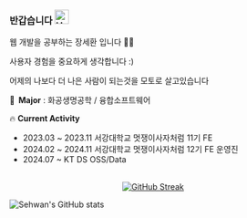 ### 반갑습니다 <img src="https://raw.githubusercontent.com/Tarikul-Islam-Anik/Animated-Fluent-Emojis/master/Emojis/Hand%20gestures/Hand%20with%20Fingers%20Splayed%20Light%20Skin%20Tone.png" alt="Hand with Fingers Splayed Light Skin Tone" width="25" height="25" />
<p> 웹 개발을 공부하는 장세환 입니다 🙋‍♂️ </p>
<p> 사용자 경험을 중요하게 생각합니다 :) </p>
<p> 어제의 나보다 더 나은 사람이 되는것을 모토로 살고있습니다 </p>
<p> 🏫<b>&nbsp; Major</b> : 화공생명공학 / 융합소프트웨어 </h3>
<p>🔥 <b>Current Activity</b></p>

- 2023.03 ~ 2023.11 서강대학교 멋쟁이사자처럼 11기 FE
- 2024.02 ~ 2024.11 서강대학교 멋쟁이사자처럼 12기 FE 운영진 
- 2024.07 ~ KT DS OSS/Data 
<br/><br/>



<div align="center">
  
[![GitHub Streak](https://streak-stats.demolab.com?user=SehwanChang&theme=gruvbox-duo)](https://git.io/streak-stats)  

</div>


<!--
<h2 align="center">Current Stacks 🚀</h2>
<p align="center"> 
<img src="https://img.shields.io/badge/javascript-F7DF1E?style=for-the-badge&logo=javascript&logoColor=black">
<img src="https://img.shields.io/badge/react.js-61DAFB?style=for-the-badge&logo=react&logoColor=black">
  <img src="https://img.shields.io/badge/styledcomponents-DB7093?style=for-the-badge&logo=styledcomponents&logoColor=white">
  <img src="https://img.shields.io/badge/figma-F24E1E?style=for-the-badge&logo=figma&logoColor=white">
  <img src="https://img.shields.io/badge/tailwindcss-06B6D4?style=for-the-badge&logo=tailwindcss&logoColor=white">
</p>/>

<br>
<!-- <h2 align="center"> 배우고 싶은 것들 🤔 </h2>
<p align="center"> 
<img src="https://img.shields.io/badge/spring-6DB33F?style=for-the-badge&logo=spring&logoColor=white">
<img src="https://img.shields.io/badge/reactquery-FF4154?style=for-the-badge&logo=reactquery&logoColor=white"> -->
<!--
**SehwanChang/SehwanChang** is a ✨ _special_ ✨ repository because its `README.md` (this file) appears on your GitHub profile.

Here are some ideas to get you started:

- 🔭 I’m currently working on ...
- 🌱 I’m currently learning ...
- 👯 I’m looking to collaborate on ...
- 🤔 I’m looking for help with ...
- 💬 Ask me about ...
- 📫 How to reach me: ...
- 😄 Pronouns: ...
- ⚡ Fun fact: ...
-->

![Sehwan's GitHub stats](https://github-readme-stats.vercel.app/api?username=SehwanChang&show_icons=true&theme=radical)
